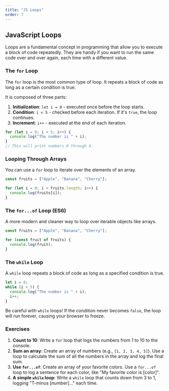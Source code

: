 ```yaml
---
title: "JS Loops"
order: 7
---
```


## JavaScript Loops

Loops are a fundamental concept in programming that allow you to execute a block of code repeatedly. They are handy if you want to run the same code over and over again, each time with a different value.

### The `for` Loop

The `for` loop is the most common type of loop. It repeats a block of code as long as a certain condition is true.

It is composed of three parts:
1.  **Initialization**: `let i = 0` - executed once before the loop starts.
2.  **Condition**: `i < 5` - checked before each iteration. If it's `true`, the loop continues.
3.  **Increment**: `i++` - executed at the end of each iteration.

```javascript
for (let i = 0; i < 5; i++) {
  console.log("The number is " + i);
}
// This will print numbers 0 through 4.
```

### Looping Through Arrays

You can use a `for` loop to iterate over the elements of an array.

```javascript
const fruits = ["Apple", "Banana", "Cherry"];

for (let i = 0; i < fruits.length; i++) {
  console.log(fruits[i]);
}
```

### The `for...of` Loop (ES6)

A more modern and cleaner way to loop over iterable objects like arrays.

```javascript
const fruits = ["Apple", "Banana", "Cherry"];

for (const fruit of fruits) {
  console.log(fruit);
}
```

### The `while` Loop

A `while` loop repeats a block of code as long as a specified condition is true.

```javascript
let i = 0;
while (i < 5) {
  console.log("The number is " + i);
  i++;
}
```

Be careful with `while` loops! If the condition never becomes `false`, the loop will run forever, causing your browser to freeze.

### Exercises

1.  **Count to 10**: Write a `for` loop that logs the numbers from 1 to 10 to the console.
2.  **Sum an array**: Create an array of numbers (e.g., `[1, 2, 3, 4, 5]`). Use a loop to calculate the sum of all the numbers in the array and log the final sum.
3.  **Use `for...of`**: Create an array of your favorite colors. Use a `for...of` loop to log a sentence for each color, like "My favorite color is [color]".
4.  **A simple `while` loop**: Write a `while` loop that counts down from 3 to 1, logging "T-minus [number]..." each time.
